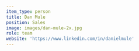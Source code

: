 ```yaml
---
item_type: person
title: Dan Mule
position: Sales
image: images/dan-mule-2x.jpg
role: team
website: 'https://www.linkedin.com/in/danielmule'
---
```


